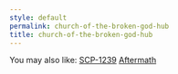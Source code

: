```yaml
---
style: default
permalink: church-of-the-broken-god-hub
title: church-of-the-broken-god-hub
---
```

You may also like:
[SCP-1239](http://scp-wiki.net/scp-1239)
[Aftermath](http://scp-wiki.net/aftermath)